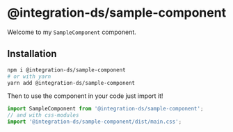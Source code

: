# @integration-ds/sample-component

Welcome to my `SampleComponent` component.

## Installation

```sh
npm i @integration-ds/sample-component
# or with yarn
yarn add @integration-ds/sample-component
```

Then to use the component in your code just import it!

```js
import SampleComponent from '@integration-ds/sample-component';
// and with css-modules
import '@integration-ds/sample-component/dist/main.css';
```

